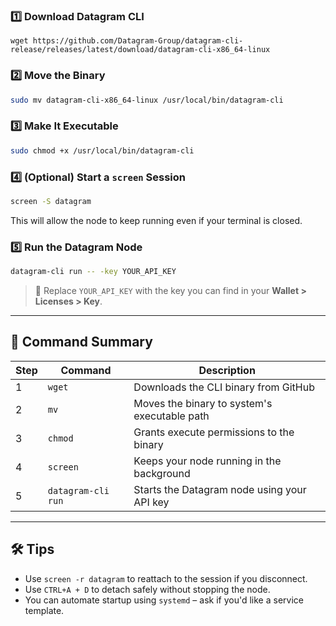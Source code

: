 

### 1️⃣ Download Datagram CLI

````
wget https://github.com/Datagram-Group/datagram-cli-release/releases/latest/download/datagram-cli-x86_64-linux
````

### 2️⃣ Move the Binary

```bash
sudo mv datagram-cli-x86_64-linux /usr/local/bin/datagram-cli
```

### 3️⃣ Make It Executable

```bash
sudo chmod +x /usr/local/bin/datagram-cli
```

### 4️⃣ (Optional) Start a `screen` Session

```bash
screen -S datagram
```

This will allow the node to keep running even if your terminal is closed.

### 5️⃣ Run the Datagram Node

```bash
datagram-cli run -- -key YOUR_API_KEY
```

> 🔐 Replace `YOUR_API_KEY` with the key you can find in your **Wallet > Licenses > Key**.

---

## 📌 Command Summary

| Step | Command            | Description                                  |
| ---- | ------------------ | -------------------------------------------- |
| 1    | `wget`             | Downloads the CLI binary from GitHub         |
| 2    | `mv`               | Moves the binary to system's executable path |
| 3    | `chmod`            | Grants execute permissions to the binary     |
| 4    | `screen`           | Keeps your node running in the background    |
| 5    | `datagram-cli run` | Starts the Datagram node using your API key  |

---

## 🛠️ Tips

* Use `screen -r datagram` to reattach to the session if you disconnect.
* Use `CTRL+A + D` to detach safely without stopping the node.
* You can automate startup using `systemd` – ask if you'd like a service template.

